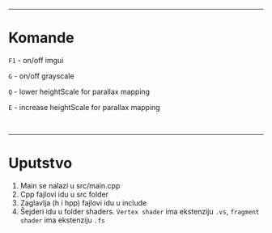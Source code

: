 
---------------------
# Komande

`F1` - on/off imgui

`G`  - on/off grayscale

`Q`  - lower heightScale for parallax mapping

`E`  - increase heightScale for parallax mapping

<br>

---------------------
# Uputstvo
1. Main se nalazi u src/main.cpp
2. Cpp fajlovi idu u src folder
3. Zaglavlja (h i hpp) fajlovi idu u include
4. Šejderi idu u folder shaders. `Vertex shader` ima ekstenziju `.vs`, `fragment shader` ima ekstenziju `.fs`

